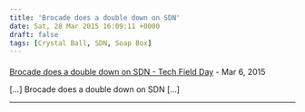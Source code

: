 ```yaml
---
title: 'Brocade does a double down on SDN'
date: Sat, 28 Mar 2015 16:09:11 +0000
draft: false
tags: [Crystal Ball, SDN, Soap Box]
---
```



#### 
[Brocade does a double down on SDN - Tech Field Day](http://techfieldday.com/2015/brocade-does-a-double-down-on-sdn/ "") - <time datetime="2015-03-28 13:49:32">Mar 6, 2015</time>

\[…\] Brocade does a double down on SDN \[…\]
<hr />
